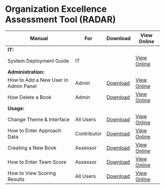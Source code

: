 # Organization Excellence Assessment Tool (RADAR)

| Manual                               | For         | Download                                                                                | View Online                                                                                                                                             |
| ------------------------------------ | ----------- | --------------------------------------------------------------------------------------- | ------------------------------------------------------------------------------------------------------------------------------------------------------- |
| **IT:**                              |
| System Deployment Guide              | IT          |                                                                                         | [View Online](SystemDeploymentGuide.md)                                                                                                                 |
| **Administration:**                  |
| How to Add a New User in Admin Panel | Admin       | [Download](manual/Admin%20-%20How%20to%20Add%20a%20New%20User%20in%20Admin%20Panel.pdf) | [View Online](https://github.com/ArtOfIntel/RadarSolutionPackage/blob/main/manual/Admin%20-%20How%20to%20Add%20a%20New%20User%20in%20admin%20panel.pdf) |
| How Delete a Book                    | Admin       | [Download](manual/Admin%20-%20How%20Delete%20a%20Book.pdf)                              | [View Online](https://github.com/ArtOfIntel/RadarSolutionPackage/blob/main/manual/Admin%20-%20How%20Delete%20a%20Book.pdf)                              |
| **Usage:**                           |
| Change Theme & Interface             | All Users   | [Download](manual/All%20Users%20-%20Change%20Theme%20&%20Interface.pdf)                 | [View Online](https://github.com/ArtOfIntel/RadarSolutionPackage/blob/main/manual/All%20Users%20-%20Change%20Theme%20&%20Interface.pdf)                 |
| How to Enter Approach Data           | Contributor | [Download](manual/Contributor%20-%20How%20to%20Enter%20Approach%20Data.pdf)             | [View Online](https://github.com/ArtOfIntel/RadarSolutionPackage/blob/main/manual/Contributor%20-%20How%20to%20Enter%20Approach%20Data.pdf)             |
| Creating a New Book                  | Assessor    | [Download](manual/Assessor%20-%20Creating%20a%20New%20Book.pdf)                         | [View Online](https://github.com/ArtOfIntel/RadarSolutionPackage/blob/main/manual/Assessor%20-%20Creating%20a%20New%20Book.pdf)                         |
| How to Enter Team Score              | Assessor    | [Download](manual/Assessor%20-%20How%20to%20Enter%20Team%20Score.pdf)                   | [View Online](https://github.com/ArtOfIntel/RadarSolutionPackage/blob/main/manual/Assessor%20-%20How%20to%20Enter%20Team%20Score.pdf)                   |
| How to View Scoring Results          | All Users   | [Download](manual/All%20Users%20-%20How%20to%20View%20Scoring%20Results.pdf)            | [View Online](https://github.com/ArtOfIntel/RadarSolutionPackage/blob/main/manual/Admin%20-%20How%20to%20Add%20a%20New%20User%20in%20admin%20panel.pdf) |
